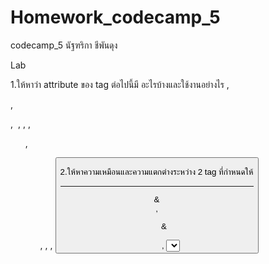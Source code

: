 # Homework_codecamp_5
codecamp_5
นัฐฑริกา ชีพันดุง

Lab

1.ให้หาว่า attribute ของ tag ต่อไปนี้มี อะไรบ้างและใช้งานอย่างไร
<h>, <p> , <div> , <img> , <a> , <img>, <ul>, <ol>, <table> , <form>, <button>

2.ให้หาความเหมือนและความแตกต่างระหว่าง 2 tag ที่กำหนดให้

<hr> & <br>, <ul> & <ol> , <select> & <checkbox> & <radio button>,
<div> & <span>, <script> & <style>

3.ให้หาว่า input type มีอะไรบ้างแต่ละ type แตกต่างกันอย่างไร

โดยให้แสดงข้อมูลแบบตาราง โดยใช้ tag table ใน HTML โดย ให้ตั้งชื่อไฟล์ว่า 
Lab.HTML, และมีชื่อบนตารางตามข้อดังนี้ 1. attribute 2.differentiation tag 3. input type

----------------------------------------------
ให้ทดลอง ครอบตัวหนังสือด้วยแท๊ก และอธิบายว่าแต่ละ tag ปรับตัวหนังสืออย่างไร
<strong> </strong>
<label> </label>
<del> </del>
<b> </b>
<em> </em>
<mark> </mark>
<i> </i>
<sub> </sub>
<sup> </sup>

เช่น <p> lorem …… <strong> text …… </strong> ……</p>
